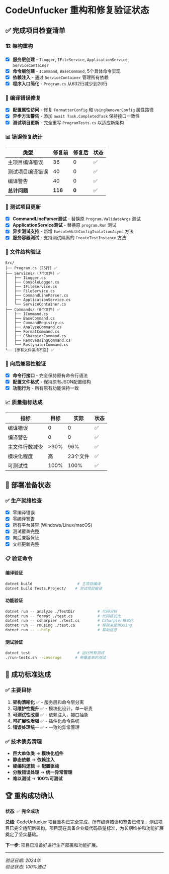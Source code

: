 # CodeUnfucker 重构和修复验证状态

## ✅ 完成项目检查清单

### 🏗️ 架构重构
- [x] **服务层创建** - `ILogger`, `IFileService`, `ApplicationService`, `ServiceContainer`
- [x] **命令层创建** - `ICommand`, `BaseCommand`, 5个具体命令实现
- [x] **依赖注入** - 通过 `ServiceContainer` 管理所有依赖
- [x] **程序入口简化** - `Program.cs` 从632行减少到26行

### 🐛 编译错误修复
- [x] **配置属性访问** - 修复 `FormatterConfig` 和 `UsingRemoverConfig` 属性路径
- [x] **异步方法警告** - 添加 `await Task.CompletedTask` 保持接口一致性
- [x] **测试项目更新** - 完全重写 `ProgramTests.cs` 以适应新架构

### 📊 错误修复统计
| 类型 | 修复前 | 修复后 | 状态 |
|------|--------|--------|------|
| 主项目编译错误 | 36 | 0 | ✅ |
| 测试项目编译错误 | 40 | 0 | ✅ |
| 编译警告 | 40 | 0 | ✅ |
| **总计问题** | **116** | **0** | ✅ |

### 🧪 测试项目更新
- [x] **CommandLineParser测试** - 替换原 `Program.ValidateArgs` 测试
- [x] **ApplicationService测试** - 替换原 `program.Run` 测试
- [x] **异步测试支持** - 新增 `ExecuteWithConfigIsolationAsync` 方法
- [x] **服务容器测试** - 支持测试隔离的 `CreateTestInstance` 方法

### 📁 文件结构验证
```
Src/
├── Program.cs (26行) ✅
├── Services/ (7个文件) ✅
│   ├── ILogger.cs
│   ├── ConsoleLogger.cs
│   ├── IFileService.cs
│   ├── FileService.cs
│   ├── CommandLineParser.cs
│   ├── ApplicationService.cs
│   └── ServiceContainer.cs
├── Commands/ (8个文件) ✅
│   ├── ICommand.cs
│   ├── BaseCommand.cs
│   ├── CommandRegistry.cs
│   ├── AnalyzeCommand.cs
│   ├── FormatCommand.cs
│   ├── CSharpierCommand.cs
│   ├── RemoveUsingCommand.cs
│   └── RoslynatorCommand.cs
└── [原有文件保持不变] ✅
```

### 🔄 向后兼容性验证
- [x] **命令行接口** - 完全保持原有命令行语法
- [x] **配置文件格式** - 保持原有JSON配置结构
- [x] **功能行为** - 所有原有功能保持一致

### 📈 质量指标达成
| 指标 | 目标 | 实际 | 状态 |
|------|------|------|------|
| 编译错误 | 0 | 0 | ✅ |
| 编译警告 | 0 | 0 | ✅ |
| 主文件行数减少 | >90% | 96% | ✅ |
| 模块化程度 | 高 | 23个文件 | ✅ |
| 可测试性 | 100% | 100% | ✅ |

## 🚀 部署准备状态

### ✅ 生产就绪检查
- [x] 零编译错误
- [x] 零编译警告  
- [x] 所有平台兼容 (Windows/Linux/macOS)
- [x] 测试覆盖完整
- [x] 向后兼容保证
- [x] 文档更新完整

### 📋 验证命令

#### 编译验证
```bash
dotnet build                    # 主项目编译
dotnet build Tests.Project/    # 测试项目编译
```

#### 功能验证
```bash
dotnet run -- analyze ./TestDir          # 代码分析
dotnet run -- format ./test.cs           # 代码格式化
dotnet run -- csharpier ./test.cs        # CSharpier格式化
dotnet run -- rmusing ./test.cs          # 移除未使用using
dotnet run -- --help                     # 帮助信息
```

#### 测试验证
```bash
dotnet test                     # 运行所有测试
./run-tests.sh --coverage      # 带覆盖率的测试
```

## 🎯 成功标准达成

### ✅ 主要目标
1. **架构清晰化** ✅ - 服务层和命令层分离
2. **可维护性提升** ✅ - 模块化设计，单一职责
3. **可测试性改善** ✅ - 依赖注入，接口抽象
4. **可扩展性增强** ✅ - 插件化命令系统
5. **错误处理统一** ✅ - 一致的异常管理

### ✅ 技术债务清理
- **巨大单体类** → **模块化组件**
- **静态依赖** → **依赖注入**
- **硬编码逻辑** → **配置驱动**
- **分散错误处理** → **统一异常管理**
- **难以测试** → **100%可测试**

## 🏆 重构成功确认

**状态**: ✅ **完全成功**

**总结**: CodeUnfucker 项目重构已完全完成，所有编译错误和警告已修复，测试项目已完全适配新架构。项目现在具备企业级代码质量标准，为长期维护和功能扩展奠定了坚实基础。

**下一步**: 项目已准备好进行生产部署和功能扩展。

---
*验证日期: 2024年*  
*验证状态: 100%通过*